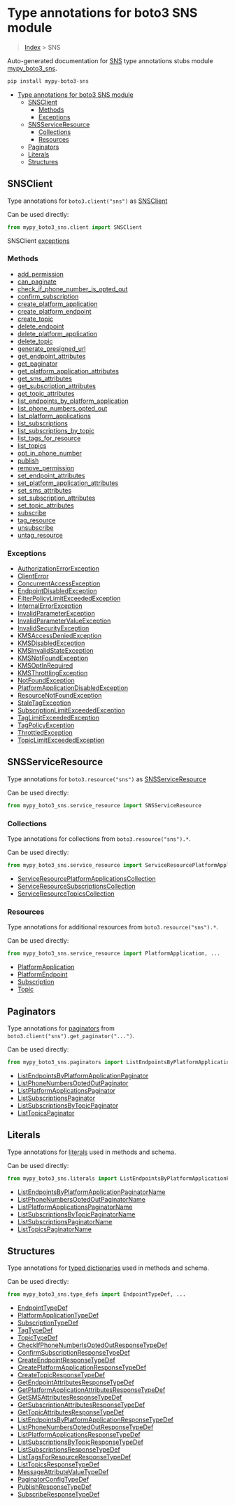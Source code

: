 # Type annotations for boto3 SNS module

> [Index](../index.md) > SNS

Auto-generated documentation for [SNS](https://boto3.amazonaws.com/v1/documentation/api/latest/reference/services/sns.html#SNS)
type annotations stubs module [mypy_boto3_sns](https://pypi.org/project/mypy-boto3-sns/).

```bash
pip install mypy-boto3-sns
```

- [Type annotations for boto3 SNS module](#type-annotations-for-boto3-sns-module)
  - [SNSClient](#snsclient)
    - [Methods](#methods)
    - [Exceptions](#exceptions)
  - [SNSServiceResource](#snsserviceresource)
    - [Collections](#collections)
    - [Resources](#resources)
  - [Paginators](#paginators)
  - [Literals](#literals)
  - [Structures](#structures)

## SNSClient

Type annotations for  `boto3.client("sns")` as [SNSClient](./client.md)

Can be used directly:

```python
from mypy_boto3_sns.client import SNSClient
```


SNSClient [exceptions](./client.md#exceptions)



### Methods
- [add_permission](./client.md#add-permission)
- [can_paginate](./client.md#can-paginate)
- [check_if_phone_number_is_opted_out](./client.md#check-if-phone-number-is-opted-out)
- [confirm_subscription](./client.md#confirm-subscription)
- [create_platform_application](./client.md#create-platform-application)
- [create_platform_endpoint](./client.md#create-platform-endpoint)
- [create_topic](./client.md#create-topic)
- [delete_endpoint](./client.md#delete-endpoint)
- [delete_platform_application](./client.md#delete-platform-application)
- [delete_topic](./client.md#delete-topic)
- [generate_presigned_url](./client.md#generate-presigned-url)
- [get_endpoint_attributes](./client.md#get-endpoint-attributes)
- [get_paginator](./client.md#get-paginator)
- [get_platform_application_attributes](./client.md#get-platform-application-attributes)
- [get_sms_attributes](./client.md#get-sms-attributes)
- [get_subscription_attributes](./client.md#get-subscription-attributes)
- [get_topic_attributes](./client.md#get-topic-attributes)
- [list_endpoints_by_platform_application](./client.md#list-endpoints-by-platform-application)
- [list_phone_numbers_opted_out](./client.md#list-phone-numbers-opted-out)
- [list_platform_applications](./client.md#list-platform-applications)
- [list_subscriptions](./client.md#list-subscriptions)
- [list_subscriptions_by_topic](./client.md#list-subscriptions-by-topic)
- [list_tags_for_resource](./client.md#list-tags-for-resource)
- [list_topics](./client.md#list-topics)
- [opt_in_phone_number](./client.md#opt-in-phone-number)
- [publish](./client.md#publish)
- [remove_permission](./client.md#remove-permission)
- [set_endpoint_attributes](./client.md#set-endpoint-attributes)
- [set_platform_application_attributes](./client.md#set-platform-application-attributes)
- [set_sms_attributes](./client.md#set-sms-attributes)
- [set_subscription_attributes](./client.md#set-subscription-attributes)
- [set_topic_attributes](./client.md#set-topic-attributes)
- [subscribe](./client.md#subscribe)
- [tag_resource](./client.md#tag-resource)
- [unsubscribe](./client.md#unsubscribe)
- [untag_resource](./client.md#untag-resource)




### Exceptions
- [AuthorizationErrorException](./client.md#authorizationerrorexception)
- [ClientError](./client.md#clienterror)
- [ConcurrentAccessException](./client.md#concurrentaccessexception)
- [EndpointDisabledException](./client.md#endpointdisabledexception)
- [FilterPolicyLimitExceededException](./client.md#filterpolicylimitexceededexception)
- [InternalErrorException](./client.md#internalerrorexception)
- [InvalidParameterException](./client.md#invalidparameterexception)
- [InvalidParameterValueException](./client.md#invalidparametervalueexception)
- [InvalidSecurityException](./client.md#invalidsecurityexception)
- [KMSAccessDeniedException](./client.md#kmsaccessdeniedexception)
- [KMSDisabledException](./client.md#kmsdisabledexception)
- [KMSInvalidStateException](./client.md#kmsinvalidstateexception)
- [KMSNotFoundException](./client.md#kmsnotfoundexception)
- [KMSOptInRequired](./client.md#kmsoptinrequired)
- [KMSThrottlingException](./client.md#kmsthrottlingexception)
- [NotFoundException](./client.md#notfoundexception)
- [PlatformApplicationDisabledException](./client.md#platformapplicationdisabledexception)
- [ResourceNotFoundException](./client.md#resourcenotfoundexception)
- [StaleTagException](./client.md#staletagexception)
- [SubscriptionLimitExceededException](./client.md#subscriptionlimitexceededexception)
- [TagLimitExceededException](./client.md#taglimitexceededexception)
- [TagPolicyException](./client.md#tagpolicyexception)
- [ThrottledException](./client.md#throttledexception)
- [TopicLimitExceededException](./client.md#topiclimitexceededexception)




## SNSServiceResource

Type annotations for  `boto3.resource("sns")` as [SNSServiceResource](./service_resource.md)

Can be used directly:

```python
from mypy_boto3_sns.service_resource import SNSServiceResource
```


### Collections

Type annotations for collections from `boto3.resource("sns").*`.

Can be used directly:

```python
from mypy_boto3_sns.service_resource import ServiceResourcePlatformApplicationsCollection, ...
```

- [ServiceResourcePlatformApplicationsCollection](./service_resource.md#snsserviceresource.platform-applications)
- [ServiceResourceSubscriptionsCollection](./service_resource.md#snsserviceresource.subscriptions)
- [ServiceResourceTopicsCollection](./service_resource.md#snsserviceresource.topics)




### Resources

Type annotations for additional resources from `boto3.resource("sns").*`.

Can be used directly:

```python
from mypy_boto3_sns.service_resource import PlatformApplication, ...
```

- [PlatformApplication](./service_resource.md#platformapplication)
- [PlatformEndpoint](./service_resource.md#platformendpoint)
- [Subscription](./service_resource.md#subscription)
- [Topic](./service_resource.md#topic)





## Paginators

Type annotations for [paginators](./paginators.md) from `boto3.client("sns").get_paginator("...")`.

Can be used directly:

```python
from mypy_boto3_sns.paginators import ListEndpointsByPlatformApplicationPaginator, ...
```

- [ListEndpointsByPlatformApplicationPaginator](./paginators.md#listendpointsbyplatformapplicationpaginator)
- [ListPhoneNumbersOptedOutPaginator](./paginators.md#listphonenumbersoptedoutpaginator)
- [ListPlatformApplicationsPaginator](./paginators.md#listplatformapplicationspaginator)
- [ListSubscriptionsPaginator](./paginators.md#listsubscriptionspaginator)
- [ListSubscriptionsByTopicPaginator](./paginators.md#listsubscriptionsbytopicpaginator)
- [ListTopicsPaginator](./paginators.md#listtopicspaginator)






## Literals

Type annotations for [literals](./literals.md) used in methods and schema.

Can be used directly:

```python
from mypy_boto3_sns.literals import ListEndpointsByPlatformApplicationPaginatorName, ...
```

- [ListEndpointsByPlatformApplicationPaginatorName](./literals.md#listendpointsbyplatformapplicationpaginatorname)
- [ListPhoneNumbersOptedOutPaginatorName](./literals.md#listphonenumbersoptedoutpaginatorname)
- [ListPlatformApplicationsPaginatorName](./literals.md#listplatformapplicationspaginatorname)
- [ListSubscriptionsByTopicPaginatorName](./literals.md#listsubscriptionsbytopicpaginatorname)
- [ListSubscriptionsPaginatorName](./literals.md#listsubscriptionspaginatorname)
- [ListTopicsPaginatorName](./literals.md#listtopicspaginatorname)




## Structures


Type annotations for [typed dictionaries](./type_defs.md) used in methods and schema.

Can be used directly:

```python
from mypy_boto3_sns.type_defs import EndpointTypeDef, ...
```

- [EndpointTypeDef](./type_defs.md#endpointtypedef)
- [PlatformApplicationTypeDef](./type_defs.md#platformapplicationtypedef)
- [SubscriptionTypeDef](./type_defs.md#subscriptiontypedef)
- [TagTypeDef](./type_defs.md#tagtypedef)
- [TopicTypeDef](./type_defs.md#topictypedef)
- [CheckIfPhoneNumberIsOptedOutResponseTypeDef](./type_defs.md#checkifphonenumberisoptedoutresponsetypedef)
- [ConfirmSubscriptionResponseTypeDef](./type_defs.md#confirmsubscriptionresponsetypedef)
- [CreateEndpointResponseTypeDef](./type_defs.md#createendpointresponsetypedef)
- [CreatePlatformApplicationResponseTypeDef](./type_defs.md#createplatformapplicationresponsetypedef)
- [CreateTopicResponseTypeDef](./type_defs.md#createtopicresponsetypedef)
- [GetEndpointAttributesResponseTypeDef](./type_defs.md#getendpointattributesresponsetypedef)
- [GetPlatformApplicationAttributesResponseTypeDef](./type_defs.md#getplatformapplicationattributesresponsetypedef)
- [GetSMSAttributesResponseTypeDef](./type_defs.md#getsmsattributesresponsetypedef)
- [GetSubscriptionAttributesResponseTypeDef](./type_defs.md#getsubscriptionattributesresponsetypedef)
- [GetTopicAttributesResponseTypeDef](./type_defs.md#gettopicattributesresponsetypedef)
- [ListEndpointsByPlatformApplicationResponseTypeDef](./type_defs.md#listendpointsbyplatformapplicationresponsetypedef)
- [ListPhoneNumbersOptedOutResponseTypeDef](./type_defs.md#listphonenumbersoptedoutresponsetypedef)
- [ListPlatformApplicationsResponseTypeDef](./type_defs.md#listplatformapplicationsresponsetypedef)
- [ListSubscriptionsByTopicResponseTypeDef](./type_defs.md#listsubscriptionsbytopicresponsetypedef)
- [ListSubscriptionsResponseTypeDef](./type_defs.md#listsubscriptionsresponsetypedef)
- [ListTagsForResourceResponseTypeDef](./type_defs.md#listtagsforresourceresponsetypedef)
- [ListTopicsResponseTypeDef](./type_defs.md#listtopicsresponsetypedef)
- [MessageAttributeValueTypeDef](./type_defs.md#messageattributevaluetypedef)
- [PaginatorConfigTypeDef](./type_defs.md#paginatorconfigtypedef)
- [PublishResponseTypeDef](./type_defs.md#publishresponsetypedef)
- [SubscribeResponseTypeDef](./type_defs.md#subscriberesponsetypedef)
